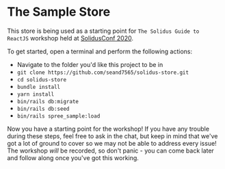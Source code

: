 # The Sample Store

This store is being used as a starting point for `The Solidus Guide to ReactJS` workshop held at [SolidusConf 2020](https://www.youtube.com/watch?v=AgHZLrhNAEo).

To get started, open a terminal and perform the following actions:
* Navigate to the folder you'd like this project to be in
* `git clone https://github.com/seand7565/solidus-store.git`
* `cd solidus-store`
* `bundle install`
* `yarn install`
* `bin/rails db:migrate`
* `bin/rails db:seed`
* `bin/rails spree_sample:load`

Now you have a starting point for the workshop! If you have any trouble during these steps, feel free to ask in the chat, but keep in mind that we've got a lot of ground to cover so we may not be able to address every issue! The workshop _will_ be recorded, so don't panic - you can come back later and follow along once you've got this working.
